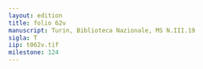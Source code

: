 ```yaml
---
layout: edition
title: folio 62v
manuscript: Turin, Biblioteca Nazionale, MS N.III.19
sigla: T
iip: t062v.tif
milestone: 124
---
```

